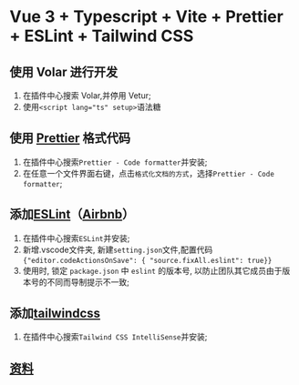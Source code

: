 # Vue 3 + Typescript + Vite + Prettier + ESLint + Tailwind CSS

## 使用 Volar 进行开发

1. 在插件中心搜索 Volar,并停用 Vetur;
2. 使用`<script lang="ts" setup>`语法糖

## 使用 [Prettier](https://prettier.io) 格式代码

1. 在插件中心搜索`Prettier - Code formatter`并安装;
2. 在任意一个文件界面右键，点击`格式化文档的方式`，选择`Prettier - Code formatter`;

## 添加[ESLint](https://eslint.org/)（[Airbnb](https://github.com/airbnb/javascript)）

1. 在插件中心搜索`ESLint`并安装;
2. 新增.vscode文件夹, 新建`setting.json`文件,配置代码`{"editor.codeActionsOnSave": {
"source.fixAll.eslint": true}}`
3. 使用时, 锁定 `package.json` 中 `eslint` 的版本号, 以防止团队其它成员由于版本号的不同而导制提示不一致;

## 添加[tailwindcss](https://www.tailwindcss.cn/docs)
1. 在插件中心搜索`Tailwind CSS IntelliSense`并安装;

## [资料](https://juejin.cn/post/6977611901232480286)
